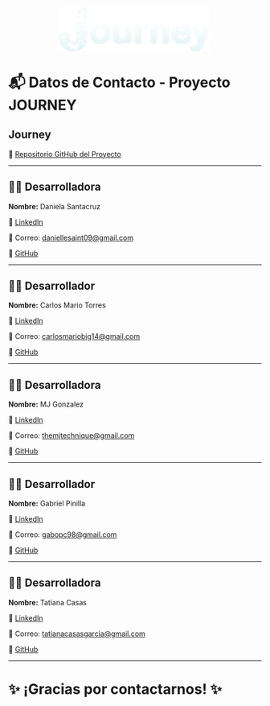 <p align="center"><img src="../assets/images/logo1.png" width="60%;" alt="Journey"/></p>

# 📬 Datos de Contacto - Proyecto JOURNEY
## Journey 
🔗 [Repositorio GitHub del Proyecto](https://github.com/httpsmarioooo/ProyectoEcomerce-RR-PA2)

---

## 👩‍💻 Desarrolladora
**Nombre:** Daniela Santacruz

🔗 [LinkedIn](https://www.linkedin.com/in/developer-daniela-santacruz-frontend/) 

📧 Correo: daniellesaint09@gmail.com  

🐙 [GitHub](https://github.com/DanielleSaint)

---

## 👨‍💻 Desarrollador
**Nombre:** Carlos Mario Torres

🔗 [LinkedIn](https://www.linkedin.com/in/carlosmariotp/)  

📧 Correo: carlosmariobig14@gmail.com

🐙 [GitHub](https://github.com/httpsmarioooo)

---

## 👩‍💻 Desarrolladora
**Nombre:** MJ Gonzalez

🔗 [LinkedIn](https://www.linkedin.com/in/mj-gonzalez-bustos/)  

📧 Correo: themjtechnique@gmail.com

🐙 [GitHub](https://github.com/CodingtheMJ)

---

## 👨‍💻 Desarrollador
**Nombre:** Gabriel Pinilla

🔗 [LinkedIn](https://www.linkedin.com/in/gabriel-pinilla-disenador-desarrollador/)  

📧 Correo: gabopc98@gmail.com

🐙 [GitHub](https://github.com/gabriel-pinilla-c)

---

## 👩‍💻 Desarrolladora
**Nombre:** Tatiana Casas

🔗 [LinkedIn](https://www.linkedin.com/in/tatiana-casas-desarrolladora-fullstack/)  

📧 Correo: tatianacasasgarcia@gmail.com

🐙 [GitHub](https://github.com/Tatiana-Casas)

---

# ✨ ¡Gracias por contactarnos! ✨
